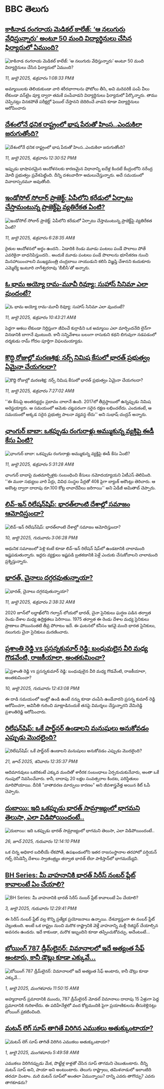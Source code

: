 # BBC తెలుగు## [కాకినాడ రంగరాయ మెడికల్ కాలేజ్: ‘ఆ నలుగురు వేధిస్తున్నారు’ అంటూ 50 మంది విద్యార్థినులు చేసిన ఫిర్యాదులో ఏముంది? ](https://www.bbc.com/telugu/articles/c5y752jepy0o?at_campaign=githubrss)![కాకినాడ రంగరాయ మెడికల్ కాలేజ్: ‘ఆ నలుగురు వేధిస్తున్నారు’ అంటూ 50 మంది విద్యార్థినులు చేసిన ఫిర్యాదులో ఏముంది? ](https://ichef.bbci.co.uk/ace/ws/240/cpsprodpb/61f8/live/78c721c0-5e56-11f0-8515-6bc8a9e55cf1.jpg)_11, జులై 2025, శుక్రవారం 1:08:33 PMకి_అమ్మాయిలకు తెలియకుండా వారి శరీరభాగాలను ఫోటోలు తీసి, అవి మరెవరికీ పంపే వీలు లేకుండా వన్‌టైం వ్యూ ద్వారా తమకే పంపేవాడని విద్యార్థినులు ఫిర్యాదులో పేర్కొన్నారు. తాము చెప్పినట్లు వినకపోతే  పరీక్షల్లో ఫెయిల్‌ చేస్తానని బెదిరించే వాడని కూడా విద్యార్థినులు ఆరోపించారు## [దేశంలోనే ధనిక రాష్ట్రంలో భాష పేరుతో హింస..ఎందుకిలా జరుగుతోంది? ](https://www.bbc.com/telugu/articles/cql0g9zny5no?at_campaign=githubrss)![దేశంలోనే ధనిక రాష్ట్రంలో భాష పేరుతో హింస..ఎందుకిలా జరుగుతోంది? ](https://ichef.bbci.co.uk/ace/ws/240/cpsprodpb/5ddf/live/488f74b0-5e49-11f0-a40e-a1af2950b220.jpg)_11, జులై 2025, శుక్రవారం 12:30:52 PMకి_ఇప్పుడు భాషాపరమైన ఆందోళనలకు కారణమైన విధానాన్ని ఐదేళ్ల కిందటే కేంద్రంలోని నరేంద్ర మోదీ ప్రభుత్వం ప్రవేశపెట్టింది. దీన్ని దశలవారీగా అమలుచేస్తున్నారు. అదే సమయంలో వివాదాస్పదమూ అవుతోంది.## [ఇండోసోల్ సోలార్ ప్రాజెక్ట్: ఏపీలోని కరేడులో ఏర్పాటు చేస్తామంటున్న ప్రాజెక్ట్‌పై వ్యతిరేకత ఏంటి?](https://www.bbc.com/telugu/articles/c3d1z93dnmvo?at_campaign=githubrss)![ఇండోసోల్ సోలార్ ప్రాజెక్ట్: ఏపీలోని కరేడులో ఏర్పాటు చేస్తామంటున్న ప్రాజెక్ట్‌పై వ్యతిరేకత ఏంటి?](https://ichef.bbci.co.uk/ace/ws/240/cpsprodpb/fc97/live/47bf8320-5d9c-11f0-960d-e9f1088a89fe.jpg)_11, జులై 2025, శుక్రవారం 6:28:35 AMకి_రైతుల ఆందోళనలో అర్థం ఉందని.. ఏడాదికి రెండు మూడు పంటలు పండే పొలాలు పోతే ఎవరికైనా బాధనిపిస్తుందని.. అందుకే మూడు పంటలు పండే పొలాలను భూసేకరణ నుంచి మినహాయించాలని ముఖ్యమంత్రి చంద్రబాబు నాయుడుని కలిసి విజ్ఞప్తి చేశానని కందుకూరు ఎమ్మెల్యే ఇంటూరి నాగేశ్వరరావు ‘బీబీసీ’తో అన్నారు.## [ఓ భామ అయ్యో రామ-మూవీ రివ్యూ:  సుహాస్ సినిమా ఎలా వుందంటే?](https://www.bbc.com/telugu/articles/czxe7kprl2zo?at_campaign=githubrss)![ఓ భామ అయ్యో రామ-మూవీ రివ్యూ:  సుహాస్ సినిమా ఎలా వుందంటే?](https://ichef.bbci.co.uk/ace/ws/240/cpsprodpb/b63e/live/1337baf0-5e41-11f0-a30f-5b5a523bf056.jpg)_11, జులై 2025, శుక్రవారం 10:43:21 AMకి_పెద్ద‌గా ఆశ‌లు లేకుండా నిర్లిప్తంగా జీవించే కుర్రాడిని ఒక అమ్మాయి ఎలా మార్చింద‌నేది లైన్‌గా విన‌డానికి బాగానే వుంటుంది. కానీ స‌న్నివేశాలు బ‌లంగా రాసుకుని క‌థ‌ని బిగువుగా న‌డ‌ప‌డంలో ద‌ర్శ‌కుడు రామ్ గోద‌ల పూర్తిగా విఫ‌ల‌మ‌య్యాడు.## [కొద్ది రోజుల్లో మరణశిక్ష: నర్స్ నిమిష కేసులో భారత్ ప్రభుత్వం ఏమైనా చేయగలదా?](https://www.bbc.com/telugu/articles/c0rvj7rwp49o?at_campaign=githubrss)![కొద్ది రోజుల్లో మరణశిక్ష: నర్స్ నిమిష కేసులో భారత్ ప్రభుత్వం ఏమైనా చేయగలదా?](https://ichef.bbci.co.uk/ace/ws/240/cpsprodpb/b21f/live/127beb30-5e24-11f0-a40e-a1af2950b220.png)_11, జులై 2025, శుక్రవారం 7:27:02 AMకి_''ఈ కేసుపై అంతర్యుద్ధం ప్రబావం చాలానే ఉంది. 2017లో తీవ్రస్థాయిలో ఉన్నప్పుడు నిమిష అరెస్టయ్యారు. ఆ సమయంలో ఆమెకు చట్టపరంగా సరైన రక్షణ లభించలేదు. ఎందుకంటే, ఆ సమయంలో అక్కడ సరైన ప్రభుత్వ పాలనా వ్యవస్థ లేదు'' అని సుభాష్ చంద్రన్ అన్నారు.## [ఛాంగుర్ బాబా: ఒకప్పుడు రంగురాళ్లు అమ్ముకున్న వ్యక్తిపై ఈడీ కేసు ఏంటి?](https://www.bbc.com/telugu/articles/cgmwljdzr0vo?at_campaign=githubrss)![ఛాంగుర్ బాబా: ఒకప్పుడు రంగురాళ్లు అమ్ముకున్న వ్యక్తిపై ఈడీ కేసు ఏంటి?](https://ichef.bbci.co.uk/ace/ws/240/cpsprodpb/2943/live/ceea4da0-5e03-11f0-b5c5-012c5796682d.jpg)_11, జులై 2025, శుక్రవారం 5:31:28 AMకి_ఛాంగుర్ బాబాపై మతమార్పిళ్లకు సంబంధించి కేసులు నమోదయ్యాయని ఏటీఎస్ తెలిపింది. ''ఈ ముఠా సభ్యులు వారి పేర్లు, వివిధ సంస్థల పేర్లతో 40కి పైగా బ్యాంక్ అకౌంట్లు తెరిచారు. ఆ అకౌంట్ల ద్వారా దాదాపు రూ.100 కోట్ల లావాదేవీలు జరిగాయి'' అని ఏడీజీ అమితాబ్ చెప్పారు.## [లివ్-ఇన్ రిలేషన్‌షిప్: భారత్‌లాంటి దేశాల్లో సమాజం ఆమోదిస్తుందా?](https://www.bbc.com/telugu/articles/cvg8v5lrn99o?at_campaign=githubrss)![లివ్-ఇన్ రిలేషన్‌షిప్: భారత్‌లాంటి దేశాల్లో సమాజం ఆమోదిస్తుందా?](https://ichef.bbci.co.uk/ace/ws/240/cpsprodpb/0ef8/live/20042c20-5d95-11f0-b495-a322bca7c985.jpg)_10, జులై 2025, గురువారం 3:06:28 PMకి_ఆధునిక సమాజంలో పెళ్లి కంటే కూడా లివ్-ఇన్ రిలేషన్ షిప్‌లో ఉండటానికి చాలామంది ఇష్టపడుతున్నారు. ఇద్దరు వ్యక్తులు ఇష్టపడి బ్రతకడానికి పెళ్లే ఎందుకు చేసుకోవాలని చాలామంది ప్రశ్నిస్తున్నారు.## [భారత్, చైనాలు దగ్గరవుతున్నాయా?](https://www.bbc.com/telugu/articles/cpvj8z2xgyno?at_campaign=githubrss)![భారత్, చైనాలు దగ్గరవుతున్నాయా?](https://ichef.bbci.co.uk/ace/ws/240/cpsprodpb/e486/live/ed2ac060-5dae-11f0-b5c5-012c5796682d.jpg)_11, జులై 2025, శుక్రవారం 2:38:32 AMకి_2020 జూన్‌లో లద్దాఖ్‌లోని గల్వాన్ లోయలో భారత్, చైనా సైనికులు ఘర్షణ పడిన తర్వాత రెండు దేశాల మధ్య ఉద్రిక్తతలు పెరిగాయి. 1975 తర్వాత ఈ రెండు దేశాల మధ్య సైనికులు ప్రాణాలు పోయినంతటి తీవ్ర పోరాటం ఇదే. ఈ ఘటనలో కనీసం ఇరవై మంది భారత సైనికులు, నలుగురు చైనా సైనికులు మరణించారు.## [ప్రశాంతి రెడ్డి vs ప్రసన్నకుమార్ రెడ్డి: బంధువులైన వీరి మధ్య గొడవేంటి, రాజకీయాలా, అంతకుమించా?](https://www.bbc.com/telugu/articles/ckgdlgje1zxo?at_campaign=githubrss)![ప్రశాంతి రెడ్డి vs ప్రసన్నకుమార్ రెడ్డి: బంధువులైన వీరి మధ్య గొడవేంటి, రాజకీయాలా, అంతకుమించా?](https://ichef.bbci.co.uk/ace/ws/240/cpsprodpb/a055/live/f3bf4bd0-5d81-11f0-a6b8-21ace6496903.png)_10, జులై 2025, గురువారం 12:43:08 PMకి_ఈ దాడి సమయంలో ఇంట్లో ఉండి ఉంటే నన్ను కూడా చంపేసి ఉండేవారని ప్రసన్న కుమార్ రెడ్డి ఆరోపించగా, అవినీతి గురించి మాట్లాడినందుకే తనపై విమర్శలు చేస్తున్నారని వేమిరెడ్డి ప్రశాంతిరెడ్డి ఆరోపించారు.## [రిలేషన్‌షిప్: ఒకే పార్ట్‌నర్ ఉండాలని మనుషులు అనుకోవడం ఎప్పుడు మొదలైంది?](https://www.bbc.com/telugu/articles/c62d4j0748vo?at_campaign=githubrss)![రిలేషన్‌షిప్: ఒకే పార్ట్‌నర్ ఉండాలని మనుషులు అనుకోవడం ఎప్పుడు మొదలైంది?](https://ichef.bbci.co.uk/ace/ws/240/cpsprodpb/49dd/live/f64ee1d0-4f53-11f0-a872-8baf78f7d38b.jpg)_21, జూన్ 2025, శనివారం 12:35:37 PMకి_ఆదిమానవులు ఒకరికంటే ఎక్కువ మందితో శారీరక సంబంధాలు ఏర్పరుచుకునేవారు, అంతా ఒకే గుంపులో నివసించేవారు. కానీ, దాదాపు 20 లక్షల సంవత్సరాల కిందట, పరిస్థితులు మారిపోయాయి. దీనికి "వాతావరణ మార్పులు కారణం" అని జీవశాస్త్రవేత్త అయిన కిట్ ఓపీ చెప్పారు.## [దుబాయి: ఇది ఒకప్పుడు భారత్ సామ్రాజ్యంలో భాగమని తెలుసా, ఎలా విడిపోయిందంటే..](https://www.bbc.com/telugu/articles/ce83x3rekyyo?at_campaign=githubrss)![దుబాయి: ఇది ఒకప్పుడు భారత్ సామ్రాజ్యంలో భాగమని తెలుసా, ఎలా విడిపోయిందంటే..](https://ichef.bbci.co.uk/ace/ws/240/cpsprodpb/89c1/live/fbe80b80-5282-11f0-809e-059b7ea85131.jpg)_26, జూన్ 2025, గురువారం 12:14:10 PMకి_ఒక చిన్న అధికార బదిలీయే లేకపోతే, ఉపఖండంలోని ఇతర రాజసంస్థానాల తరహాలో  పర్షియన్ గల్ఫ్ రెసిడెన్సీ దేశాలు స్వాతంత్ర్యం తర్వాత భారత్ లేదా పాకిస్తాన్‌లో భాగమయ్యేవి.## [BH Series: మీ వాహనానికి భారత్ సిరీస్ నంబర్ ప్లేట్ కావాలంటే ఏం చేయాలి?](https://www.bbc.com/telugu/articles/c9dg040gzv6o?at_campaign=githubrss)![BH Series: మీ వాహనానికి భారత్ సిరీస్ నంబర్ ప్లేట్ కావాలంటే ఏం చేయాలి?](https://ichef.bbci.co.uk/ace/ws/240/cpsprodpb/c5c0/live/7facfba0-5801-11f0-b5c5-012c5796682d.jpg)_3, జులై 2025, గురువారం 12:29:41 PMకి_ఈ సిరీస్ నంబర్ ప్లేట్ వల్ల కొన్ని ప్రత్యేక ప్రయోజనాలు ఉన్నాయి. దేశవ్యాప్తంగా ఈ నంబర్ ప్లేట్ చెల్లుతుంది. అంటే ఒక రాష్ట్రం నుంచి మరొక రాష్ట్రానికి వెళ్తే వాహనాన్ని మళ్లీ రిజిస్టర్ చేయాల్సిన అవసరం ఉండదు. ఇదే కాకుండా, మరొక ఇబ్బందిని కూడా తప్పించుకోవచ్చు. అదేంటంటే...## [బోయింగ్ 787 డ్రీమ్‌లైనర్: విమానాలలో ఇదే అత్యంత సేఫ్ అంటారు, కానీ డౌట్లు కూడా ఎక్కువే...](https://www.bbc.com/telugu/articles/c8d664g0dz9o?at_campaign=githubrss)![బోయింగ్ 787 డ్రీమ్‌లైనర్: విమానాలలో ఇదే అత్యంత సేఫ్ అంటారు, కానీ డౌట్లు కూడా ఎక్కువే...](https://ichef.bbci.co.uk/ace/ws/240/cpsprodpb/aebe/live/0ad87b80-5674-11f0-95fc-edf89039c20a.jpg)_1, జులై 2025, మంగళవారం 11:50:15 AMకి_అహ్మదాబాద్ ప్రమాదానికి ముందు, 787 డ్రీమ్‌లైనర్ మోడల్ విమానాలు దాదాపు 15 ఏళ్లుగా పెద్ద ప్రమాదానికి గురికాలేదు. ఈ పదిహేనేళ్లలో వంద కోట్లమందికి  పైగా ప్రయాణికులను తీసుకెళ్లినట్లు బోయింగ్ ప్రకటించింది.## [మటన్ లెగ్ సూప్ తాగితే విరిగిన ఎముకలు అతుక్కుంటాయా?](https://www.bbc.com/telugu/articles/c0l4g92j8kzo?at_campaign=githubrss)![మటన్ లెగ్ సూప్ తాగితే విరిగిన ఎముకలు అతుక్కుంటాయా?](https://ichef.bbci.co.uk/ace/ws/240/cpsprodpb/cffe/live/00bf0e40-4f7e-11f0-8c47-237c2e4015f5.jpg)_1, జులై 2025, మంగళవారం 5:49:58 AMకి_ఎముకలు విరిగినప్పుడు మేక, పొట్టేళ్ల కాళ్లతో చేసిన సూప్ తాగమని చెబుతుంటారు. దీన్ని మటన్ సూప్ అని, పాయా అని అంటుంటారు. తెలుగు రాష్ట్రాలు, తమిళనాడులో ఇలాంటిది తరచూ వింటాం. మరి మటన్ సూప్‌లో అంతలా ఏమున్నాయి? దాన్ని ఎవరు తాగొచ్చు? ఎవరు తాగకూడదు?